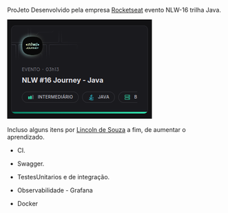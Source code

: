ProJeto Desenvolvido pela empresa [Rocketseat](https://www.rocketseat.com.br/) evento NLW-16 trilha Java.

<img src="./image.png" title="" alt="" data-align="center">

Incluso alguns itens por [Lincoln de Souza](www.linkedin.com/in/lincolntec) a fim, de aumentar o aprendizado.

* CI.

* Swagger.

* TestesUnitarios e de integração.

* Observabilidade - Grafana

* Docker